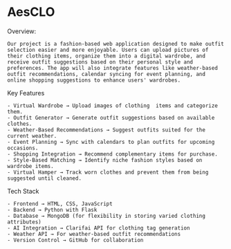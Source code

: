 # AesCLO

Overview:

    Our project is a fashion-based web application designed to make outfit selection easier and more enjoyable. Users can upload pictures of their clothing items, organize them into a digital wardrobe, and receive outfit suggestions based on their personal style and preferences. The app will also integrate features like weather-based outfit recommendations, calendar syncing for event planning, and online shopping suggestions to enhance users' wardrobes.

Key Features

    - Virtual Wardrobe → Upload images of clothing  items and categorize them.
    - Outfit Generator → Generate outfit suggestions based on available clothes.
    - Weather-Based Recommendations → Suggest outfits suited for the current weather.
    - Event Planning → Sync with calendars to plan outfits for upcoming occasions.
    - Shopping Integration → Recommend complementary items for purchase.
    - Style-Based Matching → Identify niche fashion styles based on wardrobe items.
    - Virtual Hamper → Track worn clothes and prevent them from being suggested until cleaned.

Tech Stack

    - Frontend → HTML, CSS, JavaScript
    - Backend → Python with Flask
    - Database → MongoDB (for flexibility in storing varied clothing attributes)
    - AI Integration → Clarifai API for clothing tag generation
    - Weather API → For weather-based outfit recommendations
    - Version Control → GitHub for collaboration
